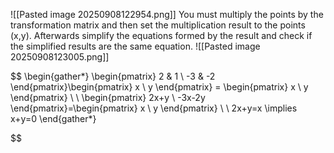 ![[Pasted image 20250908122954.png]]
You must multiply the points by the transformation matrix and then set the multiplication result to the points (x,y). Afterwards simplify the equations formed by the result and check if the simplified results are the same equation. ![[Pasted image 20250908123005.png]]

$$
\begin{gather*}
\begin{pmatrix}
2 & 1 \\
-3 & -2
\end{pmatrix}\begin{pmatrix}
x \\
y
\end{pmatrix} = \begin{pmatrix}
x \\
y
\end{pmatrix} \\ \\
\begin{pmatrix}
2x+y \\
-3x-2y
\end{pmatrix}=\begin{pmatrix}
x \\
y
\end{pmatrix} \\ \\
2x+y=x \implies x+y=0
\end{gather*}

$$

